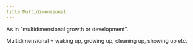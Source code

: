 ```yaml
---
title:Multidimensional
---
```

As in "multidimensional growth or development".

Multidimensional = waking up, growing up, cleaning up, showing up etc.